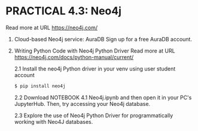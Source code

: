 # PRACTICAL 4.3: Neo4j
Read more at URL https://neo4j.com/

1. Cloud-based Neo4j service: AuraDB
   Sign up for a free AuraDB account. 

2. Writing Python Code with Neo4j Python Driver
   Read more at URL https://neo4j.com/docs/python-manual/current/

   2.1 Install the neo4j Python driver in your venv using user student account
   ~~~bash
   $ pip install neo4j  
   ~~~
   
   2.2 Download NOTEBOOK 4.1 Neo4j.ipynb and then open it in your PC's JupyterHub. Then, try accessing your Neo4j database.

   2.3 Explore the use of Neo4j Python Driver for programmatically working with Neo4J databases.



